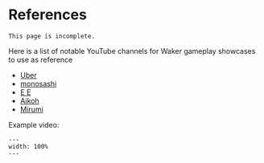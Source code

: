 # References 

```{warning}
This page is incomplete.
```

Here is a list of notable YouTube channels for Waker gameplay showcases to use as reference

* [Uber](https://www.youtube.com/@TheuberClips)
* [monosashi](https://www.youtube.com/@user-uo9ug5rl4y)
* [E E](https://www.youtube.com/@EE-fr4dn)
* [Aikoh](https://www.youtube.com/@Aikoh)
* [Mirumi](https://www.youtube.com/@mirumi3115)

Example video:

```{youtube} J6NllC8Hu6U 
---
width: 100%
---
```